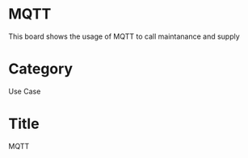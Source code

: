 # MQTT 
This board shows the usage of MQTT to call maintanance and supply 

# Category
Use Case

# Title 
MQTT